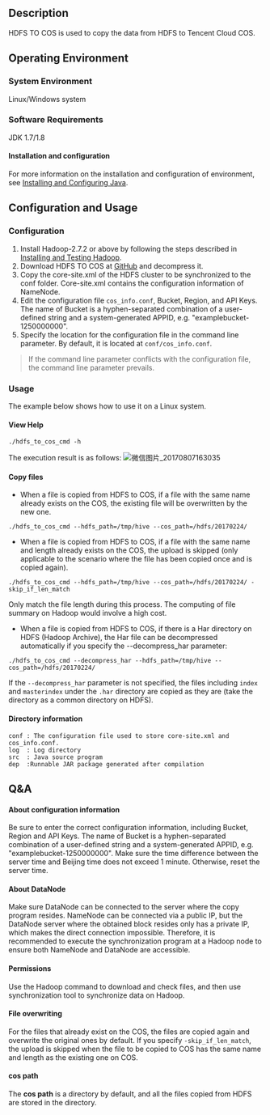 ## Description
HDFS TO COS is used to copy the data from HDFS to Tencent Cloud COS.

## Operating Environment
### System Environment
Linux/Windows system

### Software Requirements
JDK 1.7/1.8 

#### Installation and configuration
For more information on the installation and configuration of environment, see [Installing and Configuring Java](https://intl.cloud.tencent.com/document/product/436/10865).

## Configuration and Usage
### Configuration
1. Install Hadoop-2.7.2 or above by following the steps described in [Installing and Testing Hadoop](https://intl.cloud.tencent.com/document/product/436/10867).
2. Download HDFS TO COS at [GitHub](https://github.com/tencentyun/hdfs_to_cos_tools) and decompress it.
3. Copy the core-site.xml of the HDFS cluster to be synchronized to the conf folder. Core-site.xml contains the configuration information of NameNode.
4. Edit the configuration file `cos_info.conf`, Bucket, Region, and API Keys. The name of Bucket is a hyphen-separated combination of a user-defined string and a system-generated APPID, e.g. "examplebucket-1250000000".
5. Specify the location for the configuration file in the command line parameter. By default, it is located at `conf/cos_info.conf`.
>If the command line parameter conflicts with the configuration file, the command line parameter prevails.

### Usage

The example below shows how to use it on a Linux system.

#### View Help
```
./hdfs_to_cos_cmd -h
```
The execution result is as follows:
![微信图片_20170807163035](//mc.qcloudimg.com/static/img/dcff34d37928c0d8b9c4b45c25ac116e/image.png)

#### Copy files
- When a file is copied from HDFS to COS, if a file with the same name already exists on the COS, the existing file will be overwritten by the new one.
```
./hdfs_to_cos_cmd --hdfs_path=/tmp/hive --cos_path=/hdfs/20170224/
```
- When a file is copied from HDFS to COS, if a file with the same name and length already exists on the COS, the upload is skipped (only applicable to the scenario where the file has been copied once and is copied again).
```
./hdfs_to_cos_cmd --hdfs_path=/tmp/hive --cos_path=/hdfs/20170224/ -skip_if_len_match
```
Only match the file length during this process. The computing of file summary on Hadoop would involve a high cost.

- When a file is copied from HDFS to COS, if there is a Har directory on HDFS (Hadoop Archive), the Har file can be decompressed automatically if you specify the --decompress_har parameter:
```
./hdfs_to_cos_cmd --decompress_har --hdfs_path=/tmp/hive --cos_path=/hdfs/20170224/
```
If the `--decompress_har` parameter is not specified, the files including `index` and `masterindex` under the `.har` directory are copied as they are (take the directory as a common directory on HDFS).

#### Directory information
```shell
conf : The configuration file used to store core-site.xml and cos_info.conf.
log  : Log directory
src  : Java source program
dep  :Runnable JAR package generated after compilation
```
## Q&A
#### About configuration information
Be sure to enter the correct configuration information, including Bucket, Region and API Keys. The name of Bucket is a hyphen-separated combination of a user-defined string and a system-generated APPID, e.g. "examplebucket-1250000000". Make sure the time difference between the server time and Beijing time does not exceed 1 minute. Otherwise, reset the server time.

#### About DataNode
Make sure DataNode can be connected to the server where the copy program resides. NameNode can be connected via a public IP, but the DataNode server where the obtained block resides only has a private IP, which makes the direct connection impossible. Therefore, it is recommended to execute the synchronization program at a Hadoop node to ensure both NameNode and DataNode are accessible.

#### Permissions
Use the Hadoop command to download and check files, and then use synchronization tool to synchronize data on Hadoop.

#### File overwriting
For the files that already exist on the COS, the files are copied again and overwrite the original ones by default. If you specify `-skip_if_len_match`, the upload is skipped when the file to be copied to COS has the same name and length as the existing one on COS.

#### cos path
 The **cos path** is a directory by default, and all the files copied from HDFS are stored in the directory.
